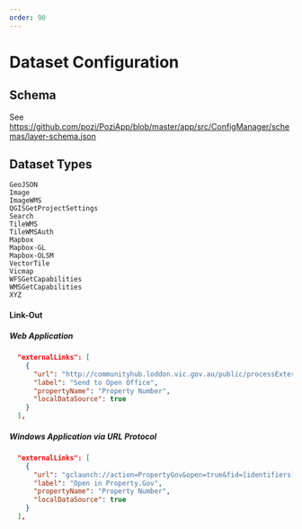 ```yaml
---
order: 90
---
```


# Dataset Configuration

## Schema

See https://github.com/pozi/PoziApp/blob/master/app/src/ConfigManager/schemas/layer-schema.json

## Dataset Types

```
GeoJSON
Image
ImageWMS
QGISGetProjectSettings
Search
TileWMS
TileWMSAuth
Mapbox
Mapbox-GL
Mapbox-OLSM
VectorTile
Vicmap
WFSGetCapabilities
WMSGetCapabilities
XYZ
```


#### Link-Out

##### Web Application

```json
  "externalLinks": [
    {
      "url": "http://communityhub.loddon.vic.gov.au/public/processExternalAction.aspx?element=assessmentid&source=pozi&id=[identifiers]",
      "label": "Send to Open Office",
      "propertyName": "Property Number",
      "localDataSource": true
    }
  ],
```

##### Windows Application via URL Protocol

```json
  "externalLinks": [
    {
      "url": "gclaunch://action=PropertyGov&open=true&fid=[identifiers]&rnd=1611116478",
      "label": "Open in Property.Gov",
      "propertyName": "Property Number",
      "localDataSource": true
    }
  ],
```
